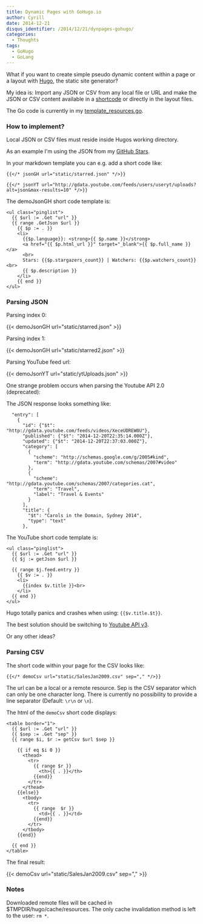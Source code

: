 ```yaml
---
title: Dynamic Pages with GoHugo.io
author: Cyrill
date: 2014-12-21
disqus_identifier: /2014/12/21/dynpages-gohugo/
categories:
  - Thoughts
tags:
  - GoHugo
  - GoLang
---
```


What if you want to create simple pseudo dynamic content within a page or a layout
with [Hugo](http://gohugo.io), the static site generator?

<!--more-->

My idea is: Import any JSON or CSV from any local file or URL and make the JSON or CSV content
available in a [shortcode](http://gohugo.io/extras/shortcodes/) or directly in the layout files.

The Go code is currently in my [template_resources.go](https://github.com/SchumacherFM/hugo/blob/dynamicJsonShortCodes/tpl/template_resources.go).

### How to implement?

Local JSON or CSV files must reside inside Hugos working directory.

As an example I'm using the JSON from my [GitHub Stars](https://api.github.com/users/schumacherfm/starred).

In your markdown template you can e.g. add a short code like:

```
{{</* jsonGH url="static/starred.json" */>}}
```

```
{{</* jsonYT url="http://gdata.youtube.com/feeds/users/useryt/uploads?alt=json&max-results=10" */>}}
```

The demoJsonGH short code template is:

```
<ul class="pinglist">
  {{ $url := .Get "url" }}
  {{ range .GetJson $url }}
    {{ $p := . }}
    <li>
      {{$p.language}}: <strong>{{ $p.name }}</strong>
      <a href="{{ $p.html_url }}" target="_blank">{{ $p.full_name }}</a>
      <br>
      Stars: {{$p.stargazers_count}} | Watchers: {{$p.watchers_count}}<br>
      {{ $p.description }}
    </li>
    {{ end }}
</ul>
```

### Parsing JSON

Parsing index 0:

{{< demoJsonGH url="static/starred.json" >}}

Parsing index 1:

{{< demoJsonGH url="static/starred2.json" >}}

Parsing YouTube feed url:

{{< demoJsonYT url="static/ytUploads.json" >}}

One strange problem occurs when parsing the Youtube API 2.0 (deprecated):

The JSON response looks something like:

```
  "entry": [
    {
      "id": {"$t": "http://gdata.youtube.com/feeds/videos/XeceUDREW0U"},
      "published": {"$t": "2014-12-20T22:35:14.000Z"},
      "updated": {"$t": "2014-12-20T22:37:03.000Z"},
      "category": [
        {
          "scheme": "http://schemas.google.com/g/2005#kind",
          "term": "http://gdata.youtube.com/schemas/2007#video"
        },
        {
          "scheme": "http://gdata.youtube.com/schemas/2007/categories.cat",
          "term": "Travel",
          "label": "Travel & Events"
        }
      ],
      "title": {
        "$t": "Carols in the Domain, Sydney 2014",
        "type": "text"
      },
```

The YouTube short code template is:

```
<ul class="pinglist">
  {{ $url := .Get "url" }}
  {{ $j := getJson $url }}

  {{ range $j.feed.entry }}
    {{ $v := . }}
    <li>
      {{index $v.title }}<br>
    </li>
  {{ end }}
</ul>
```

Hugo totally panics and crashes when using: `{{$v.title.$t}}`.

The best solution should be switching to [Youtube API v3](https://developers.google.com/youtube/v3/).

Or any other ideas?

### Parsing CSV

The short code within your page for the CSV looks like:

```
{{</* demoCsv url="static/SalesJan2009.csv" sep="," */>}}
```

The url can be a local or a remote resource. Sep is the CSV separator which can only be one character long.
There is currently no possibility to provide a line separator (Default: `\r\n` or `\n`).

The html of the `demoCsv` short code displays:

```
<table border="1">
  {{ $url := .Get "url" }}
  {{ $sep := .Get "sep" }}
  {{ range $i, $r := getCsv $url $sep }}

    {{ if eq $i 0 }}
      <thead>
        <tr>
          {{ range $r }}
            <th>{{ . }}</th>
          {{end}}
        </tr>
      </thead>
    {{else}}
      <tbody>
        <tr>
          {{ range  $r }}
            <td>{{ . }}</td>
          {{end}}
        </tr>
      </tbody>
    {{end}}

  {{ end }}
</table>
```

The final result:

{{< demoCsv url="static/SalesJan2009.csv" sep="," >}}

### Notes

Downloaded remote files will be cached in $TMPDIR/hugo/cache/resources. The only cache invalidation method
is left to the user: `rm *`.